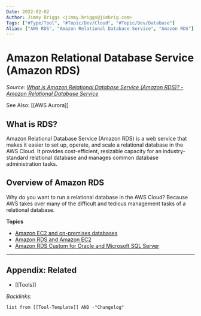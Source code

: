 ```yaml
---
Date: 2022-02-02
Author: Jimmy Briggs <jimmy.briggs@jimbrig.com>
Tags: ["#Type/Tool", "#Topic/Dev/Cloud", "#Topic/Dev/Database"]
Alias: ["AWS RDS", "Amazon Relational Database Service", "Amazon RDS"]
---
```


# Amazon Relational Database Service (Amazon RDS)

*Source: [What is Amazon Relational Database Service (Amazon RDS)? - Amazon Relational Database Service](https://docs.aws.amazon.com/AmazonRDS/latest/UserGuide/Welcome.html)*

See Also: [[AWS Aurora]]

## What is RDS?

Amazon Relational Database Service (Amazon RDS) is a web service that makes it easier to set up, operate, and scale a relational database in the AWS Cloud. It provides cost-efficient, resizable capacity for an industry-standard relational database and manages common database administration tasks.

## Overview of Amazon RDS

Why do you want to run a relational database in the AWS Cloud? Because AWS takes over many of the difficult and tedious management tasks of a relational database.

**Topics**

-   [Amazon EC2 and on-premises databases](https://docs.aws.amazon.com/AmazonRDS/latest/UserGuide/Welcome.html#Welcome.Concepts.on-prem)
-   [Amazon RDS and Amazon EC2](https://docs.aws.amazon.com/AmazonRDS/latest/UserGuide/Welcome.html#Welcome.Concepts.RDS)
-   [Amazon RDS Custom for Oracle and Microsoft SQL Server](https://docs.aws.amazon.com/AmazonRDS/latest/UserGuide/Welcome.html#Welcome.Concepts.Custom)

***

## Appendix: Related

- [[Tools]]

*Backlinks:*

```dataview
list from [[Tool-Template]] AND -"Changelog"
```